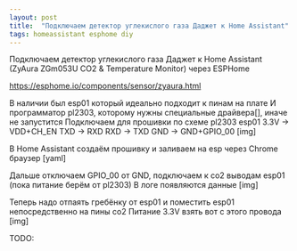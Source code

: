 ```yaml
---
layout: post
title:  "Подключаем детектор углекислого газа Даджет к Home Assistant"
tags: homeassistant esphome diy
---
```

<!--more-->
Подключаем детектор углекислого газа Даджет к Home Assistant 
(ZyAura ZGm053U CO2 & Temperature Monitor) через ESPHome

https://esphome.io/components/sensor/zyaura.html

В наличии был esp01 который идеально подходит к пинам на плате
И программатор pl2303, которому нужны специальные драйвера[], иначе не запустится
Подключаем для прошивки по схеме
pl2303 esp01
3.3V -> VDD+CH_EN
TXD -> RXD
RXD -> TXD
GND -> GND+GPIO_00
[img]

В Home Assistant создаём прошивку и заливаем на esp через Chrome браузер
[yaml]

Дальше отключаем GPIO_00 от GND, подключаем к co2 выводам esp01 (пока питание берём от pl2303)
В логе появляются данные
[img]

Теперь надо отпаять гребёнку от esp01 и поместить esp01 непосредственно на пины co2
Питание 3.3V взять вот с этого провода
[img]

TODO: